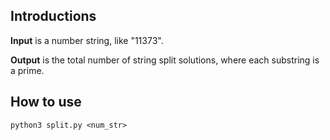 ## Introductions
**Input** is a number string, like "11373". 

**Output** is the total number of string split solutions, where each substring is a prime.

## How to use
```shell
python3 split.py <num_str>
```